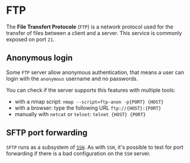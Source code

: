 # FTP

The **File Transfert Protocole** (`FTP`) is a network protocol used for the
transfer of files between a client and a server. This service is commonly
exposed on port `21`.


## Anonymous login

Some `FTP` server allow anonymous authentication, that means a user can login
with the `anonymous` username and no passwords.

You can check if the server supports this features with multiple tools:

- with a nmap script: `nmap --script=ftp-anon -p{PORT} {HOST}`
- with a browser: type the following URL `ftp://{HOST}:{PORT}`
- manually with `netcat` or `telnet`: `telnet {HOST} {PORT}`


## SFTP port forwarding

`SFTP` runs as a subsystem of [`SSH`](ssh.md). As with `SSH`, it's possible to test for
port forwarding if there is a bad configuration on the `SSH` server.
